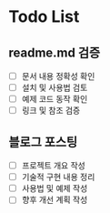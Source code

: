 # Todo List


## readme.md 검증
- [ ] 문서 내용 정확성 확인
- [ ] 설치 및 사용법 검토
- [ ] 예제 코드 동작 확인
- [ ] 링크 및 참조 검증

## 블로그 포스팅
- [ ] 프로젝트 개요 작성
- [ ] 기술적 구현 내용 정리
- [ ] 사용법 및 예제 작성
- [ ] 향후 개선 계획 작성